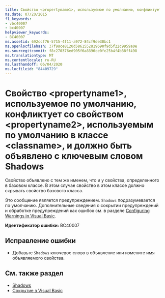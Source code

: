 ```yaml
---
title: Свойство <propertyname1>, используемое по умолчанию, конфликтует со свойством <propertyname2>, используемым по умолчанию в классе <classname>, и должно быть объявлено с ключевым словом Shadows
ms.date: 07/20/2015
f1_keywords:
- vbc40007
- bc40007
helpviewer_keywords:
- BC40007
ms.assetid: 692ccf76-5715-4f11-a972-84cf9de30bc1
ms.openlocfilehash: 37f98ce8120d5861552819690f9d5f22c9959a0e
ms.sourcegitcommit: f8c270376ed905f6a8896ce0fe25b4f4b38ff498
ms.translationtype: MT
ms.contentlocale: ru-RU
ms.lasthandoff: 06/04/2020
ms.locfileid: "84409729"
---
```

# <a name="default-property-propertyname1-conflicts-with-default-property-propertyname2-in-classname-and-so-should-be-declared-shadows"></a>Свойство \<propertyname1>, используемое по умолчанию, конфликтует со свойством \<propertyname2>, используемым по умолчанию в классе \<classname>, и должно быть объявлено с ключевым словом Shadows
Свойство объявлено с тем же именем, что и у свойства, определенного в базовом классе. В этом случае свойство в этом классе должно скрывать свойство базового класса.  
  
 Это сообщение является предупреждением. `Shadows` подразумевается по умолчанию. Дополнительные сведения о сокрытии предупреждений и обработке предупреждений как ошибок см. в разделе [Configuring Warnings in Visual Basic](/visualstudio/ide/configuring-warnings-in-visual-basic).  
  
 **Идентификатор ошибки:** BC40007  
  
## <a name="to-correct-this-error"></a>Исправление ошибки  
  
- Добавьте `Shadows` ключевое слово в объявление или измените имя объявляемого свойства.  
  
## <a name="see-also"></a>См. также раздел

- [Shadows](../modifiers/shadows.md)
- [Сокрытие в Visual Basic](../../programming-guide/language-features/declared-elements/shadowing.md)
